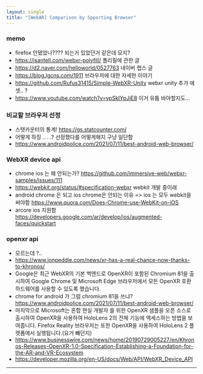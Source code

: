 ```yaml
---
layout: single
title: "[WebAR] Comparison by Spporting Browser"
---
```

### memo
- firefox 안됐었나???? 되는거 있었던거 같은데 모지?
- https://jsantell.com/webxr-polyfill/ 폴리필에 관한 글
- https://d2.naver.com/helloworld/0527763 네이버 랩스 글
- https://blog.lgcns.com/1911 브라우저에 대한 자세한 이야기
- https://github.com/Rufus31415/Simple-WebXR-Unity webxr unity 추가 에셋.. ?
- https://www.youtube.com/watch?v=ypSkIYpJjE8 이거 유튭 바야할지도...

### 비교할 브라우저 선정
- 스탯카운터의 통계! https://gs.statcounter.com/
- 어떻게 하징 .. . .? 선정했다를 어떻게해지 구냥 일단함
- https://www.androidpolice.com/2021/07/11/best-android-web-browser/
### WebXR device api
- chrome ios 는 왜 안되는가?  https://github.com/immersive-web/webxr-samples/issues/111
- https://webkit.org/status/#specification-webxr webkit 개발 중이래
- android chrome 은 되고 ios chrome은 안되는 이유 => ios 는 모두 webkit을 써야함 https://www.quora.com/Does-Chrome-use-WebKit-on-iOS
- arcore ios 지원함 https://developers.google.com/ar/develop/ios/augmented-faces/quickstart
### openxr api
- 모르는데 ?..
- https://www.jonpeddie.com/news/xr-has-a-real-chance-now-thanks-to-khronos/
- Google은 최근 WebXR의 기본 백엔드로 OpenXR이 포함된 Chromium 81을 출시하여 Google Chrome 및 Microsoft Edge 브라우저에서 모든 OpenXR 호환 하드웨어를 사용할 수 있도록 했습니다.
- chrome for android 가 그럼 chromium 81을 쓰냐? https://www.androidpolice.com/2021/07/11/best-android-web-browser/
- 마지막으로 Microsoft는 혼합 현실 개발자 를 위한 OpenXR 샘플을 오픈 소스로 출시하여 OpenXR을 사용하여 HoloLens 2의 전체 기능에 액세스하는 방법을 보여줍니다. Firefox Reality 브라우저는 또한 OpenXR을 사용하여 HoloLens 2 플랫폼에서 실행됩니다.(요거 뺴던지)
- https://www.businesswire.com/news/home/20190729005227/en/Khronos-Releases-OpenXR-1.0-Specification-Establishing-a-Foundation-for-the-AR-and-VR-Ecosystem
- https://developer.mozilla.org/en-US/docs/Web/API/WebXR_Device_API

***
